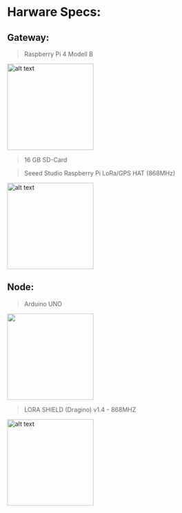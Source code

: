 # Harware Specs:

## Gateway:


> Raspberry Pi 4 Modell B

<img src="https://github.com/darthkali/LoRa_Node_Gateway/blob/main/Assets/Images/raspberryPi_4.jpg" alt="alt text" width="200" >

> 16 GB SD-Card

> Seeed Studio Raspberry Pi LoRa/GPS HAT (868MHz)

<img src="https://github.com/darthkali/LoRa_Node_Gateway/blob/main/Assets/Images/LoRaHAT_RaspberryPi.jpg" alt="alt text" width="200" >

## Node:

> Arduino UNO

<img src="https://github.com/darthkali/LoRa_Node_Gateway/blob/main/Assets/Images/arduinoUNO.jpg" width="200" >

> LORA SHIELD (Dragino) v1.4 - 868MHZ

<img src="https://github.com/darthkali/LoRa_Node_Gateway/blob/main/Assets/Images/DraginoShield.jpg" alt="alt text" width="200" >
